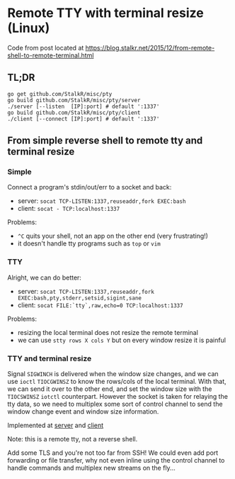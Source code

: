 # Remote TTY with terminal resize (Linux)
Code from post located at https://blog.stalkr.net/2015/12/from-remote-shell-to-remote-terminal.html

## TL;DR

    go get github.com/StalkR/misc/pty
    go build github.com/StalkR/misc/pty/server
    ./server [--listen  [IP]:port] # default ':1337'
    go build github.com/StalkR/misc/pty/client
    ./client [--connect [IP]:port] # default ':1337'

## From simple reverse shell to remote tty and terminal resize

### Simple

Connect a program's stdin/out/err to a socket and back:

 * server:
 ```socat TCP-LISTEN:1337,reuseaddr,fork EXEC:bash```
 * client:
 ```socat - TCP:localhost:1337```

Problems:

 * `^C` quits your shell, not an app on the other end (very frustrating!)
 * it doesn't handle tty programs such as `top` or `vim`

### TTY

Alright, we can do better:

 * server:
 ```socat TCP-LISTEN:1337,reuseaddr,fork EXEC:bash,pty,stderr,setsid,sigint,sane```
 * client:
 ```socat FILE:`tty`,raw,echo=0 TCP:localhost:1337```

Problems:

 * resizing the local terminal does not resize the remote terminal
 * we can use `stty rows X cols Y` but on every window resize it is painful

### TTY and terminal resize

Signal `SIGWINCH` is delivered when the window size changes, and we
can use `ioctl` `TIOCGWINSZ` to know the rows/cols of the local terminal.
With that, we can send it over to the other end, and set the window size with
the `TIOCSWINSZ` `iotctl` counterpart. However the socket is taken for relaying
the tty data, so we need to multiplex some sort of control channel
to send the window change event and window size information.

Implemented at [server](server/server.go) and [client](client/client.go)

Note: this is a remote tty, not a reverse shell.

Add some TLS and you're not too far from SSH!
We could even add port forwarding or file transfer, why not even inline using
the control channel to handle commands and multiplex new streams on the fly...
